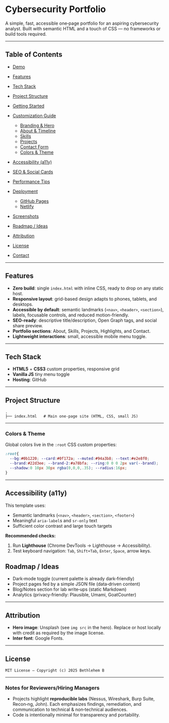 # Cybersecurity Portfolio

A simple, fast, accessible one‑page portfolio for an aspiring cybersecurity analyst. Built with semantic HTML and a touch of CSS — no frameworks or build tools required.

---

## Table of Contents

* [Demo](#demo)
* [Features](#features)
* [Tech Stack](#tech-stack)
* [Project Structure](#project-structure)
* [Getting Started](#getting-started)
* [Customization Guide](#customization-guide)

  * [Branding & Hero](#branding--hero)
  * [About & Timeline](#about--timeline)
  * [Skills](#skills)
  * [Projects](#projects)
  * [Contact Form](#contact-form)
  * [Colors & Theme](#colors--theme)
* [Accessibility (a11y)](#accessibility-a11y)
* [SEO & Social Cards](#seo--social-cards)
* [Performance Tips](#performance-tips)
* [Deployment](#deployment)

  * [GitHub Pages](#github-pages)
  * [Netlify](#netlify)
* [Screenshots](#screenshots)
* [Roadmap / Ideas](#roadmap--ideas)
* [Attribution](#attribution)
* [License](#license)
* [Contact](#contact)

---


## Features

* **Zero build**: single `index.html` with inline CSS, ready to drop on any static host.
* **Responsive layout**: grid-based design adapts to phones, tablets, and desktops.
* **Accessible by default**: semantic landmarks (`<nav>`, `<header>`, `<section>`), labels, focusable controls, and reduced motion-friendly.
* **SEO-ready**: descriptive title/description, Open Graph tags, and social share preview.
* **Portfolio sections**: About, Skills, Projects, Highlights, and Contact.
* **Lightweight interactions**: small, accessible mobile menu toggle.

---

## Tech Stack

* **HTML5** + **CSS3** custom properties, responsive grid
* **Vanilla JS** tiny menu toggle
* **Hosting**: GitHub

---

## Project Structure

```
.
├── index.html   # Main one‑page site (HTML, CSS, small JS)

```
---


### Colors & Theme

Global colors live in the `:root` CSS custom properties:

```css
:root{
  --bg:#0b1220; --card:#0f172a; --muted:#94a3b8; --text:#e2e8f0;
  --brand:#22d3ee; --brand-2:#a78bfa; --ring:0 0 0 2px var(--brand);
  --shadow:0 10px 30px rgba(0,0,0,.35); --radius:16px;
}
```

---

## Accessibility (a11y)

This template uses:

* Semantic landmarks (`<nav>`, `<header>`, `<section>`, `<footer>`)
* Meaningful `aria-label`s and `sr-only` text
* Sufficient color contrast and large touch targets

**Recommended checks:**

1. Run **Lighthouse** (Chrome DevTools → Lighthouse → Accessibility).
2. Test keyboard navigation: `Tab`, `Shift+Tab`, `Enter`, `Space`, arrow keys.


## Roadmap / Ideas

* Dark‑mode toggle (current palette is already dark‑friendly)
* Project pages fed by a simple JSON file (data‑driven content)
* Blog/Notes section for lab write‑ups (static Markdown)
* Analytics (privacy‑friendly: Plausible, Umami, GoatCounter)

---

## Attribution

* **Hero image**: Unsplash (see `img src` in the hero). Replace or host locally with credit as required by the image license.
* **Inter font**: Google Fonts.

---

## License

```
MIT License — Copyright (c) 2025 Bethlehem B
```


---

### Notes for Reviewers/Hiring Managers

* Projects highlight **reproducible labs** (Nessus, Wireshark, Burp Suite, Recon‑ng, John). Each emphasizes findings, remediation, and communication to technical & non‑technical audiences.
* Code is intentionally minimal for transparency and portability.
